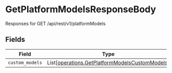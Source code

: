 # GetPlatformModelsResponseBody

Responses for GET /api/rest/v1/platformModels


## Fields

| Field                                                                                                      | Type                                                                                                       | Required                                                                                                   | Description                                                                                                |
| ---------------------------------------------------------------------------------------------------------- | ---------------------------------------------------------------------------------------------------------- | ---------------------------------------------------------------------------------------------------------- | ---------------------------------------------------------------------------------------------------------- |
| `custom_models`                                                                                            | List[[operations.GetPlatformModelsCustomModels](../../models/operations/getplatformmodelscustommodels.md)] | :heavy_minus_sign:                                                                                         | N/A                                                                                                        |